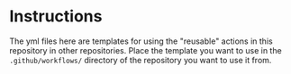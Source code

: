 # Instructions
The yml files here are templates for using the "reusable" actions in this repository in other repositories. Place the template you want to use in the `.github/workflows/` directory of the repository you want to use it from.
